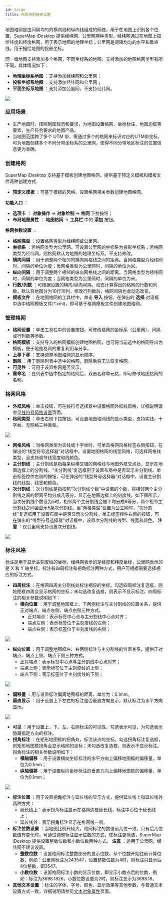 ```yaml
---
id: Gride
title: 布局地图格网设置
---
```

地图格网是由间隔均匀的横向线和纵向线组成的网络，用于在地图上识别各个位置，SuperMap iDesktop
提供经纬网、公里网两种类型。经纬网通过在地图上描绘纬度和经度格网，用于表示地图的地理坐标；公里网是间隔均匀的水平和垂直线，用于描绘地图的投影坐标。

同一幅地图支持添加多个格网，不同坐标系的地图，支持添加的地图格网类型有所不同，具体情况如下：

  * **地理坐标系地图** ：支持添加经纬网和公里网；
  * **投影坐标系地图** ：支持添加经纬网和公里网；
  * **平面坐标系地图** ：支持添加公里网，不支持经纬网。

![](img/MultGride.png)  


###  应用场景

  * 生产地图时，按照制图规范和要求，为地图设置格网、坐标标注、地图边框等要素，生产符合要求的地图产品。
  * 当地图范围跨了多个 UTM 带，需通过多个的格网来标识对应的UTM带坐标，可为地图创建多个不同分带坐标系的公里网，使得不同分带地区标注的位置信息更为准确。

###  创建格网

SuperMap iDesktop 支持基于模板创建地图格网，提供基于预定义模板和模板文件两种创建方式:

  * **预定义模板** ：可基于模板的风格、设置格网相关参数创建地图格网。 

**功能入口** ：

  * **选项卡** ： **对象操作** -> **对象绘制** -> **格网** 下拉按钮；
  * **布局地图属性** ： **地图格网** -> **工具栏** 中的 **添加** 按钮。

**格网参数设置** ：

  * **格网类型** ：设置格网类型为经纬网或公里网。
  * **坐标系** ：若格网类型为公里网，可设置公里网的坐标系为投影坐标系；若格网类型为经纬网，则格网默认为地图的地理坐标系，不支持修改。
  * **横向间隔** ：用于调整两个相邻的横向网格线之间的距离。当网格类型为经纬网时，间隔的单位为度；当网格类型为公里网时，间隔的单位为米。
  * **纵向间隔** ：用于调整两个相邻的纵向网格线之间的距离。当网格类型为经纬网时，间隔的单位为度；当网格类型为公里网时，间隔的单位为米。
  * **行数/列数** ：可根据设置的横向/纵向间隔，动态计算得出的格网的行数和列数，默认将地图分为10行10列，修改行列数后，格网间隔也会动态改变。
  * **模板文件** ：在地图格网的工具栏中，单击 **导入** 按钮，在弹出的 **选择** 对话框中选中格网模板文件(*.xml)，即可基于格网模板文件创建地图格网。

###  管理格网

  * **格网设置** ：单击工具栏中的设置按钮，可修改格网的坐标系（公里网）、间隔或行列数等参数。
  * **格网模板** ：支持导入的格网模板创建地图格网，也可将当前选中的格网导出为模板，便于地图格网的重复利用与分享。
  * **上移下移** ：支持调整地图格网的显示顺序。
  * **删除** ：用于删除列表中选中的格网，删除后将无法恢复格网。
  * **可见性** ：可用于设置格网是否显示。
  * **重命名** ：在列表中选中指定的格网后，双击名称单元格，即可修改地图格网的名称。

###  格网风格

  * **外框风格** ：单击按钮，可在线符号选择器中设置格网外框线风格，详细说明请参见[线符号风格设置](../../Visualization/LayerStyle/LineSymStyle)页面。
  * **格网类型** ：单击右侧下拉按钮，可设置地图格网线的显示类型，支持实线、十字丝、无网格三种类型。 

![](img/GridLineType.png)

  * **网格风格** ：当格网类型为实线或十字丝时，可单击格网风格标签右侧按钮，在弹出的“线型符号选择器”对话框中，设置地图格网的线型风格，可选择网格线类型，且支持调节线宽度和线颜色。
  * **主分割线** ：主分割线是指每条纵横交错的网格线与地图外框交点处，显示在地图边框上的分割线。“主分割线”复选框用于设置布局中是否显示主分割线。单击标签控件右侧的按钮，可在弹出的“线型符号选择器”对话框中，设置主分割线的线型、线宽和颜色。 
  * **次分割线** ：次分割线是指按照“次分割线个数”中设置的个数，将相邻两个主分割线之间的距离平均分成几等分，显示在地图边框上的刻度线。如下图所示，当次分割线个数设为5时，相邻两个主分割线会被平均分成6等分，两个相邻主分割线之间会显示5条次分割线。当“网格类型”设置为公立网时，“次分割线”复选框用于设置布局中是否显示次分割线。单击标签控件右侧的按钮，可在弹出的“线型符号选择器”对话框中，设置次分割线的线型、线宽和颜色。 **注意** ：仅公里网支持设置次分割线。

![](img/DividingLine.png)

###  标注风格

标注是用于显示主刻度线的坐标，经纬网表示的是经度和纬度坐标，公里网表示的是 X 和 Y
轴坐标。标注有四周标注和拐角标注两种方式，用户可根据需要选择相应的标注方式。

  * **四周标注** ：在格网四周主分割线处标注相应的坐标。勾选四周标注复选框，则地图框四周会显示格网的坐标；未勾选改复选框，则表示不显示标注。四周标注的相关参数说明如下： 
     * **横向位置** ：用于调整地图框上、下两侧标注与主分割线的位置关系，提供正对端点、端点左侧、端点右侧三种方式。 
        * 正对端点：表示标签中心点与主分割线中心点对齐；
        * 端点左侧：表示标签位于主刻度线的左侧；
        * 端点右侧：表示标签位于主刻度线的右侧；

![](img/LateralAlignment.png)

   * **纵向位置** ：用于调整地图框左、右两侧标注与主分割线的位置关系，提供正对端点、端点上侧、端点下侧三种方式。 
      * 正对端点：表示标签中心点与主分割线中心点对齐；
      * 端点上侧：表示标签位于主刻度线的上侧；
      * 端点下侧：表示标签位于主刻度线的下侧；

![](img/VerticalAlignment.png)

  * **偏移量** ：用与设置标注偏离地图框的距离，单位为：0.1mm。
  * **垂直显示** ：用于设置上下左右的标注是否垂直方向显示，默认标注为水平方向显示。 

![](img/LabelVertical.png)

  * **可见** ：用于设置上、下、左、右侧标注的可见性，勾选表示可见，为勾选表示隐藏指定方向的标注。
  * **拐角标注** ：在矩形地图框的拐角处，标注该点的坐标。勾选拐角标注复选框，则矩形地图框拐角会显示格网的坐标；未勾选改复选框，则表示不显示标注。拐角标注的相关参数说明如下： 
    * **横轴偏移** ：用于设置横向坐标标注的水平方向上偏移地图框的偏移量，单位为0.1mm；
    * **纵轴偏移** ：用于设置纵向坐标标注的垂直方向上偏移地图框的偏移量，单位为0.1mm；

![](img/CornerLabelOffset.png)

  * **标注位置** ：用于设置拐角标注与延长线的显示方式，提供延长线上和延长线外两种方式： 
    * 延长线上：表示拐角标注显示在格网边框延长线，标注中心位于延长线上；
    * 延长线外：表示拐角标注显示在格网线一侧。
  * **标注位数设置** ：当地图比例尺较大，格网标注的数值前几位一致，只有后几位数值有变化时，可通过调整标注显示位数的方式，使标注更简洁，SuperMap iDesktop 提供设置整数位数和小数位数两种方式。 **注意** ：适用于公里网，经纬网不建议设置。 
    * **整数位数** ：设置格网标注整数部分的显示位数，从个位数开始往前计算位数，例如：公里网标注为243547，设置整数位数为4时，则标注只显示后4位整数，即3547。
    * **小数位数** ：设置格网标注小数的显示位数，即显示小数点后的位数，例如：标注为3698.1826，小数位数设置为2时，则标注显示为3698.18。
  * **其他文本设置** ：标注的字体、字号、颜色、显示效果等其他参数，与普通文本设置方式一致，详细说明请参见[文本对象属性](../../Visualization/Interaction/TextPropertyDia)页面。
